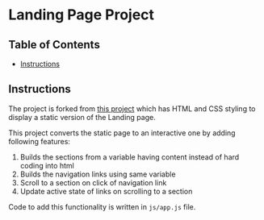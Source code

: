 # Landing Page Project

## Table of Contents

* [Instructions](#instructions)

## Instructions

The project is forked from [this project](https://github.com/udacity/fend/tree/refresh-2019/projects/landing-page) which has HTML and CSS styling to display a static version of the Landing page.

This project converts the static page to an interactive one by adding following features:
1. Builds the sections from a variable having content instead of hard coding into html
2. Builds the navigation links using same variable
3. Scroll to a section on click of navigation link
4. Update active state of links on scrolling to a section

Code to add this functionality is written in `js/app.js` file.